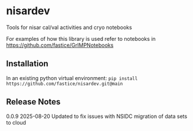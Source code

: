 # nisardev
Tools for nisar cal/val activities and cryo notebooks

For examples of how this library is used refer to notebooks in https://github.com/fastice/GrIMPNotebooks

## Installation

In an existing python virtual environment: `pip install https://github.com/fastice/nisardev.git@main`

## Release Notes

0.0.9  2025-08-20  Updated to fix issues with NSIDC migration of data sets to cloud 